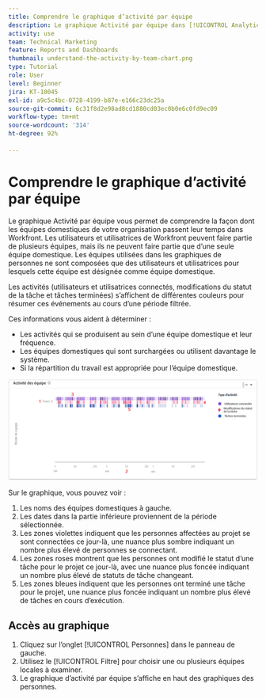 ```yaml
---
title: Comprendre le graphique d’activité par équipe
description: Le graphique Activité par équipe dans [!UICONTROL Analytics amélioré] vous permet de comprendre comment les équipes d’accueil de votre entreprise passent leur temps dans Workfront.
activity: use
team: Technical Marketing
feature: Reports and Dashboards
thumbnail: understand-the-activity-by-team-chart.png
type: Tutorial
role: User
level: Beginner
jira: KT-10045
exl-id: a9c5c4bc-0728-4199-b87e-e166c23dc25a
source-git-commit: 6c31f8d2e98ad8cd1880cd03ec0b0e6c0fd9ec09
workflow-type: tm+mt
source-wordcount: '314'
ht-degree: 92%

---
```


# Comprendre le graphique d’activité par équipe

Le graphique Activité par équipe vous permet de comprendre la façon dont les équipes domestiques de votre organisation passent leur temps dans Workfront. Les utilisateurs et utilisatrices de Workfront peuvent faire partie de plusieurs équipes, mais ils ne peuvent faire partie que d’une seule équipe domestique. Les équipes utilisées dans les graphiques de personnes ne sont composées que des utilisateurs et utilisatrices pour lesquels cette équipe est désignée comme équipe domestique.

Les activités (utilisateurs et utilisatrices connectés, modifications du statut de la tâche et tâches terminées) s’affichent de différentes couleurs pour résumer ces événements au cours d’une période filtrée.

Ces informations vous aident à déterminer :

* Les activités qui se produisent au sein d’une équipe domestique et leur fréquence.
* Les équipes domestiques qui sont surchargées ou utilisent davantage le système.
* Si la répartition du travail est appropriée pour l’équipe domestique.

![Image montrant un graphique d’activité par équipe avec des chiffres sur les zones décrites dans les puces ci-dessous](assets/section-3-1.png)

Sur le graphique, vous pouvez voir :

1. Les noms des équipes domestiques à gauche.
1. Les dates dans la partie inférieure proviennent de la période sélectionnée.
1. Les zones violettes indiquent que les personnes affectées au projet se sont connectées ce jour-là, une nuance plus sombre indiquant un nombre plus élevé de personnes se connectant.
1. Les zones roses montrent que les personnes ont modifié le statut d’une tâche pour le projet ce jour-là, avec une nuance plus foncée indiquant un nombre plus élevé de statuts de tâche changeant.
1. Les zones bleues indiquent que les personnes ont terminé une tâche pour le projet, une nuance plus foncée indiquant un nombre plus élevé de tâches en cours d’exécution.

## Accès au graphique

1. Cliquez sur l’onglet [!UICONTROL Personnes] dans le panneau de gauche.
1. Utilisez le [!UICONTROL Filtre] pour choisir une ou plusieurs équipes locales à examiner.
1. Le graphique d’activité par équipe s’affiche en haut des graphiques des personnes.
